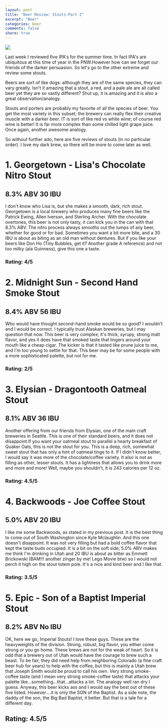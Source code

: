 ```yaml
---
layout: post
title: "Beer Review: Stouts-Part I"
excerpt: "Beer"
categories: beer
comments: false
share: true
---
```


![](http://popcrush1057.com/files/2013/02/Glass-of-Stout-Beer-and-Hops-Credit-iStockphoto-92025136-630x630.jpg)


Last week I reviewed five IPA's for the summer time. In fact IPA's are ubiquitous at this time of year in the PNW.However how can we forget our friends of the darker persuasion. So let's go to the other extreme and review some stouts.

Beers are sort of like dogs: although they are of the same species, they can vary greatly. Isn't it amazing that a stout, a red, and a pale ale are all called beer yet they are so vastly different? Shut up, it is amazing and it is also a great observation/analogy. 

Stouts and porters are probably my favorite of all the species of beer. You get the most variety in this subset; the brewery can really flex their creative muscle with a darker beer. IT is sort of like red vs white wine; of course red wine is better! It is far more complex than some chilled light grape juice. Once again, another awesome analogy.


So without further ado, here are five reviews of stouts (in no particular order). I love my dark brew, so there will be more to come later as well.


# 1. Georgetown - Lisa's Chocolate Nitro Stout

## 8.3% ABV 30 IBU

I don't know who Lisa is, but she makes a smooth, dark, rich stout. Georgetown is a local brewery who produces many fine beers like the Patrick Ewing, Allen Iverson, and Sterling Archer. With the chocolate overtones, this beer is not only tasty, it can kick you in the can with that 8.3% ABV. The nitro process always smooths out the lumps of any beer, whether for good or for bad. Sometimes you want a bit more bite, and a 30 IBU is about as biting as an old man without dentures. But if you like your beers like Don Ho (Tiny Bubbles, get it? Another grade A reference) and not too milky (ala Guinness), give this one a taste. 

### Rating: 4/5

# 2. Midnight Sun - Second Hand Smoke Stout

## 8.4% ABV 56 IBU

Who would have thought second-hand smoke would be so good? I wouldn't and I would be correct. I typically trust Alaskan breweries, but I may question that now. This beer is very complex; it's thick, syrupy, strong malt flavor, and yes it does have that smoked taste that lingers around your mouth like a cheap cigar. The kicker is that it tasted like prune juice to me, and I'm too young to settle for that. This beer may be for some people with a more sophisticated palette, but not for me.

### Rating: 2/5

# 3. Elysian - Dragontooth Oatmeal Stout

## 8.1% ABV  36 IBU

Another offering from our friends from Elysian, one of the main craft breweries in Seattle. This is one of their standard beers, and it does not disappoint.If you want your oatmeal stout to parallel a hearty breakfast of Quaker Oats, this is not the stout for you. This is a deep, rich, somewhat sweet stout that has only a hint of oatmeal tinge to it. If I didn't know better, I would say it was more of the chocolate/coffee variety. It also is not as filling as other, lesser stouts. It has a lightness that allows you to drink more and more and more! Well, maybe you shouldn't, it is 243 calories per 12 oz. 

### Rating: 4.5/5


# 4. Backwoods - Joe Coffee Stout

## 5.0% ABV 20 IBU

I like me some Backwoods, as stated in my previous post. It is the best thing to come out of South Washington since Kyle Mclaughlin. And this one doesn't disappoint. It was not very filling but had a bold coffee flavor that kept the taste buds occupied. It is a bit on the soft side; 5.0% ABV makes me think I'm drinking in Utah and 20 IBU is about as bitter as Emmett Brickowski (BAM!!! another zinger by me! Lego Movie btw) so I would not perch it high on the stout totem pole. It's a nice and kind beer and I like that.


### Rating: 3.5/5


# 5. Epic - Son of a Baptist Imperial Stout

## 8.2% ABV No IBU

OK, here we go, Imperial Stouts! I love these guys. These are the heavyweights of the division. Strong, robust, big flavor, you either come strong or you go home. These brews are not for the weak of heart. So it is odd that a brewery out of Utah would have the courage to brew such a beast. To be fair, they did need help from neighboring Colorado (a fine craft beer hub for years) to help with the coffee, but this is mainly a Utah brew that Joseph Smith would be proud to call his own. Very strong smoke-coffee taste (and I mean very strong smoke-coffee taste) that attacks your palette like...something...that...attacks a lot. The analogy well ran dry I guess. Anyway, this beer kicks ass and I would say the best out of these five listed. However....it is only the SON of the Baptist. As a side note, the daddy of the son, the Big Bad Baptist, it better. But that is a tale for a different day.

## Rating: 4.5/5

